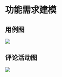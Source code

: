 # 功能需求建模
## 用例图
![](https://ooo.0o0.ooo/2017/06/19/5947db92898f0.png)
## 评论活动图
![](https://ooo.0o0.ooo/2017/06/19/5947dbbb0df58.png)
